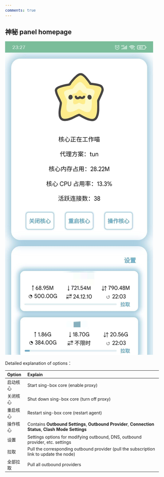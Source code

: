 ```yaml
---
comments: true
---
```

## 神秘 panel homepage
![](../assets/20231007232729208.jpg)

Detailed explanation of options：

| Option | Explain |
| :---- | :---- |
| 启动核心 | Start sing-box core (enable proxy) |
| 关闭核心 | Shut down sing-box core (turn off proxy) |
| 重启核心 | Restart sing-box core (restart agent) |
| 操作核心 | Contains **Outbound Settings**, **Outbound Provider**, **Connection Status**, **Clash Mode Settings** |
| 设置 | Settings options for modifying outbound, DNS, outbound provider, etc. settings |
| 拉取 | Pull the corresponding outbound provider (pull the subscription link to update the node) |
| 全部拉取 | Pull all outbound providers |
